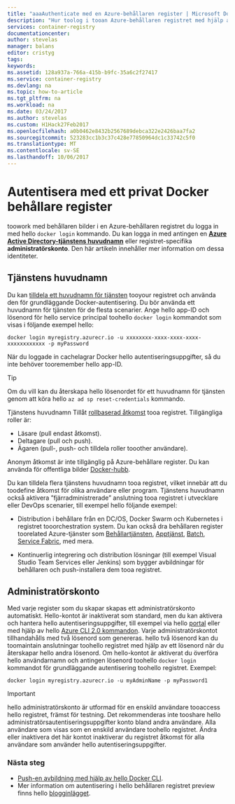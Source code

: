```yaml
---
title: "aaaAuthenticate med en Azure-behållaren register | Microsoft Docs"
description: "Hur toolog i tooan Azure-behållaren registret med hjälp av en Azure Active Directory service principal eller ett administratörskonto"
services: container-registry
documentationcenter: 
author: stevelas
manager: balans
editor: cristyg
tags: 
keywords: 
ms.assetid: 128a937a-766a-415b-b9fc-35a6c2f27417
ms.service: container-registry
ms.devlang: na
ms.topic: how-to-article
ms.tgt_pltfrm: na
ms.workload: na
ms.date: 03/24/2017
ms.author: stevelas
ms.custom: H1Hack27Feb2017
ms.openlocfilehash: a0b0462e8432b2567689debca322e2426baa7fa2
ms.sourcegitcommit: 523283cc1b3c37c428e77850964dc1c33742c5f0
ms.translationtype: MT
ms.contentlocale: sv-SE
ms.lasthandoff: 10/06/2017
---
```

# <a name="authenticate-with-a-private-docker-container-registry"></a>Autentisera med ett privat Docker behållare register
toowork med behållaren bilder i en Azure-behållaren registret du logga in med hello `docker login` kommando. Du kan logga in med antingen en  **[Azure Active Directory-tjänstens huvudnamn](../active-directory/active-directory-application-objects.md)**  eller registret-specifika **administratörskonto**. Den här artikeln innehåller mer information om dessa identiteter.



## <a name="service-principal"></a>Tjänstens huvudnamn

Du kan [tilldela ett huvudnamn för tjänsten](container-registry-get-started-azure-cli.md#assign-a-service-principal) tooyour registret och använda den för grundläggande Docker-autentisering. Du bör använda ett huvudnamn för tjänsten för de flesta scenarier. Ange hello app-ID och lösenord för hello service principal toohello `docker login` kommandot som visas i följande exempel hello:

```
docker login myregistry.azurecr.io -u xxxxxxxx-xxxx-xxxx-xxxx-xxxxxxxxxxxx -p myPassword
```

När du loggade in cachelagrar Docker hello autentiseringsuppgifter, så du inte behöver tooremember hello app-ID.

> [!TIP]
> Om du vill kan du återskapa hello lösenordet för ett huvudnamn för tjänsten genom att köra hello `az ad sp reset-credentials` kommando.
>


Tjänstens huvudnamn Tillåt [rollbaserad åtkomst](../active-directory/role-based-access-control-configure.md) tooa registret. Tillgängliga roller är:
  * Läsare (pull endast åtkomst).
  * Deltagare (pull och push).
  * Ägaren (pull-, push- och tilldela roller tooother användare).

Anonym åtkomst är inte tillgänglig på Azure-behållare register. Du kan använda för offentliga bilder [Docker-hubb](https://docs.docker.com/docker-hub/).

Du kan tilldela flera tjänstens huvudnamn tooa registret, vilket innebär att du toodefine åtkomst för olika användare eller program. Tjänstens huvudnamn också aktivera ”fjärradministrerade” anslutning tooa registret i utvecklare eller DevOps scenarier, till exempel hello följande exempel:

  * Distribution i behållare från en DC/OS, Docker Swarm och Kubernetes i registret tooorchestration system. Du kan också dra behållaren register toorelated Azure-tjänster som [Behållartjänsten](../container-service/index.yml), [Apptjänst](../app-service/index.md), [Batch](../batch/index.md), [Service Fabric](/azure/service-fabric/), med mera.

  * Kontinuerlig integrering och distribution lösningar (till exempel Visual Studio Team Services eller Jenkins) som bygger avbildningar för behållaren och push-installera dem tooa registret.





## <a name="admin-account"></a>Administratörskonto
Med varje register som du skapar skapas ett administratörskonto automatiskt. Hello-kontot är inaktiverat som standard, men du kan aktivera och hantera hello autentiseringsuppgifter, till exempel via hello [portal](container-registry-get-started-portal.md#manage-registry-settings) eller med hjälp av hello [Azure CLI 2.0 kommandon](container-registry-get-started-azure-cli.md#manage-admin-credentials). Varje administratörskontot tillhandahålls med två lösenord som genereras. hello två lösenord kan du toomaintain anslutningar toohello registret med hjälp av ett lösenord när du återskapar hello andra lösenord. Om hello-kontot är aktiverat du överföra hello användarnamn och antingen lösenord toohello `docker login` kommandot för grundläggande autentisering toohello registret. Exempel:

```
docker login myregistry.azurecr.io -u myAdminName -p myPassword1
```

> [!IMPORTANT]
> hello administratörskonto är utformad för en enskild användare tooaccess hello registret, främst för testning. Det rekommenderas inte tooshare hello administratörsautentiseringsuppgifter konto bland andra användare. Alla användare som visas som en enskild användare toohello registret. Ändra eller inaktivera det här kontot inaktiverar du registret åtkomst för alla användare som använder hello autentiseringsuppgifter.
>


### <a name="next-steps"></a>Nästa steg
* [Push-en avbildning med hjälp av hello Docker CLI](container-registry-get-started-docker-cli.md).
* Mer information om autentisering i hello behållaren registret preview finns hello [blogginlägget](https://blogs.msdn.microsoft.com/stevelasker/2016/11/17/azure-container-registry-user-accounts/).
